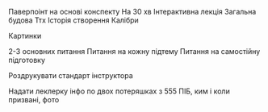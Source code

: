Паверпоінт на основі конспекту
На 30 хв
Інтерактивна лекція
Загальна будова
Ттх
Історія створення
Калібри

Картинки

2-3 основних питання
Питання на кожну підтему 
Питання на самостійну підготовку


Роздрукувати стандарт інструктора 



Надати леклерку інфо по двох потеряшках з 555
ПІБ, ким і коли призвані, фото